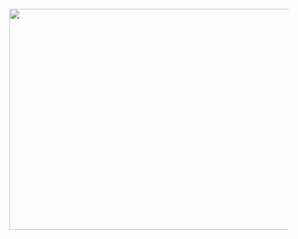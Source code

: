 <div align="center">
	<br>
	<a href="https://github.com/muqadir1/css-in-readme-like-wat/blame/master/header.svg">
		<img src="header.svg" width="800" height="400">
	</a>
	<br>
</div>
